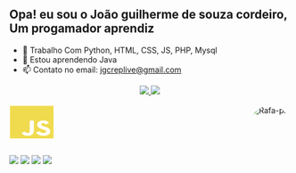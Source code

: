 ## Opa! eu sou o João guilherme de souza cordeiro, Um progamador aprendiz

- 🔭 Trabalho Com Python, HTML, CSS, JS, PHP, Mysql
- 🌱 Estou aprendendo Java
- 📫 Contato no email: jgcreplive@gmail.com

<div align="center">
  <a href="https://github.com/Jgbr11">
  <img height="180em" src="https://github-readme-stats.vercel.app/api?username=Jgbr11&show_icons=true&theme=radical&include_all_commits=true&count_private=true"/>
  <img height="180em" src="https://github-readme-stats.vercel.app/api/top-langs/?username=Jgbr11&layout=compact&langs_count=7&theme=radical"/>
</div>
  
  <div style="display: inline_block"><br>
  <img align="center" alt="Rafa-Js" height="60" width="80" src="https://raw.githubusercontent.com/devicons/devicon/master/icons/javascript/javascript-plain.svg">
  <img align="right" alt="Rafa-pic" height="150" style="border-radius:50px;" src="https://media.istockphoto.com/vectors/bright-starry-background-vector-id1082356116?k=20&m=1082356116&s=612x612&w=0&h=rSEO5OClwNEXA_Ju9Sa8ZQnf-MpYUP5MNcdLpnRhk5I=">
</div>
  
  ##
  
  <div> 
  <a href="https://www.youtube.com/channel/UCan6KDc_G1GKJoqJkP2J9hA" target="_blank"><img src="https://img.shields.io/badge/YouTube-FF0000?style=for-the-badge&logo=youtube&logoColor=white" target="_blank"></a>
  <a href="https://www.instagram.com/jgscordeiro/" target="_blank"><img src="https://img.shields.io/badge/-Instagram-%23E4405F?style=for-the-badge&logo=instagram&logoColor=white" target="_blank"></a>
 	<a href="https://www.twitch.tv/jgbr12" target="_blank"><img src="https://img.shields.io/badge/Twitch-9146FF?style=for-the-badge&logo=twitch&logoColor=white" target="_blank"></a>
  <a href = "mailto:jgcreplive@gmail.com"><img src="https://img.shields.io/badge/-Gmail-%23333?style=for-the-badge&logo=gmail&logoColor=white" target="_blank"></a>
 
 
</div>
